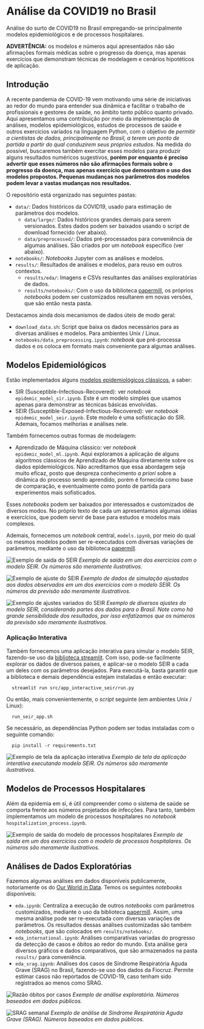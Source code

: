 # Análise da COVID19 no Brasil

Análise do surto de COVID19 no Brasil empregando-se principalmente modelos epidemiológicos e de processos hospitalares.

**ADVERTÊNCIA:** os modelos e números aqui apresentados não são afirmações formais médicas sobre o progresso da doença, mas apenas exercícios que demonstram técnicas de modelagem e cenários hipotéticos de aplicação.

## Introdução

A recente pandemia de COVID-19 vem motivando uma série de iniciativas ao redor do mundo para entender sua dinâmica e facilitar o trabalho de profissionais e gestores de saúde, no âmbito tanto público quanto privado. Aqui apresentamos uma contribuição por meio da implementação de análises, modelos epidemiológicos, estudos de processos de saúde e outros exercícios variados na linguagem Python, com o objetivo de *permitir a cientistas de dados, principalmente no Brasil, a terem um ponto de partida a partir do qual conduzirem seus próprios estudos*. Na medida do possível, buscaremos também exercitar esses modelos para produzir alguns resultados numéricos sugestivos, **porém por enquanto é preciso advertir que esses números não são afirmações formais sobre o progresso da doença, mas apenas exercício que demosntram o uso dos modelos propostos. Pequenas mudanças nos parâmetros dos modelos podem levar a vastas mudanças nos resultados.**

O repositório está organizado nas seguintes pastas:

  - `data/`: Dados históricos da COVID19, usado para estimação de parâmetros dos modelos.
    - `data/large/`: Dados históricos grandes demais para serem versionados. Estes dados podem ser baixados usando o script de download fornecido (ver abaixo).
    - `data/preprocessed/`: Dados pré-processados para conveniência de algumas análises. São criados por um *notebook* específico (ver abaixo).
  - `notebooks/`: *Notebooks* Jupyter com as análises e modelos.
  - `results/`: Resultados de análises e modelos, para reuso em outros contextos.
    - `results/eda/`: Imagens e CSVs resultantes das análises exploratórias de dados.
    - `results/notebooks/`: Com o uso da biblioteca [papermill](https://papermill.readthedocs.io/en/latest/index.html), os próprios *notebooks* podem ser customizados resultarem em novas versões, que são então nesta pasta.

Destacamos ainda dois mecanismos de dados úteis de modo geral:

  - `download_data.sh`: Script que baixa os dados necessários para as diversas análises e modelos. Para ambientes Unix / Linux.
  - `notebooks/data_preprocessing.ipynb`: *notebook* que pré-processa dados e os coloca em formato mais conveniente para algumas análises. 
  

## Modelos Epidemiológicos

Estão implementados alguns [modelos epidemiológicos clássicos](https://en.wikipedia.org/wiki/Compartmental_models_in_epidemiology), a saber:

  - SIR (Susceptible-Infectious-Recovered): ver *notebook* `epidemic_model_sir.ipynb`. Este é um modelo simples que usamos apenas para demonstrar as técnicas básicas envolvidas.
  - SEIR (Susceptible-Exposed-Infectious-Recovered): ver *notebook* `epidemic_model_seir.ipynb`. Este modelo é uma sofisticação do SIR. Ademais, focamos melhorias e análises nele.

Também fornecemos outras formas de modelagem:

  - Aprendizado de Máquina clássico: ver *notebook* `epidemic_model_ml.ipynb`. Aqui exploramos a aplicação de alguns algoritmos clássicos de Aprendizado de Máquina diretamente sobre os dados epidemiológicos. Não acreditamos que essa abordagem seja muito eficaz, posto que despreza conhecimento *a priori* sobre a dinâmica do processo sendo aprendido, porém é fornecida como base de comparação, e eventualmente como ponto de partida para experimentos mais sofisticados.

Esses *notebooks* podem ser baixados por interessados e customizados de diversos modos. No próprio texto de cada um apresentamos algumas idéias e exercícios, que podem servir de base para estudos e modelos mais complexos.

Ademais, fornecemos um *notebook*  central, `models.ipynb`, por meio do qual os mesmos modelos podem ser re-executados com diversas variações de parâmetros, mediante o uso da biblioteca [papermill](https://papermill.readthedocs.io/en/latest/index.html).


![Exemplo de saida do SEIR](https://raw.githubusercontent.com/funcional-health-analytics/covid19-analytics/master/seir_output_example.png)
*Exemplo de saída em um dos exercícios com o modelo SEIR. Os números são meramente ilustrativos.*

![Exemplo de ajuste do SEIR](https://raw.githubusercontent.com/funcional-health-analytics/covid19-analytics/master/seir_fit_example.png)
*Exemplo de dados de simulação ajustados aos dados observados em um dos exercícios com o modelo SEIR. Os números da previsão são meramente ilustrativos.*

![Exemplo de ajustes variados do SEIR](https://raw.githubusercontent.com/funcional-health-analytics/covid19-analytics/master/seir_multiple_fit_example.png)
*Exemplo de diversos ajustes do modelo SEIR, considerando partes dos dados para o Brasil. Note como há grande sensibilidade dos resultados, por isso enfatizamos que os números da previsão são meramente ilustrativos.*

### Aplicação Interativa

Também fornecemos uma aplicação interativa para simular o modelo SEIR, fazendo-se uso da [biblioteca streamlit](https://www.streamlit.io/). Com isso, pode-se facilmente explorar os dados de diversos países, e aplicar-se o modelo SEIR a cada um deles com os parâmetros desejados. Para executá-la, basta garantir que a biblioteca e demais dependência estejam instaladas e então executar:

```
  streamlit run src/app_interactive_seir/run.py
```

Ou então, mais convenientemente, o *script* seguinte (em ambientes Unix / Linux):


```
  run_seir_app.sh
```

Se necessário, as dependências Python podem ser todas instaladas com o seguinte comando:


```
  pip install -r requirements.txt
```

![Exemplo de tela da aplicação interativa](https://raw.githubusercontent.com/funcional-health-analytics/covid19-analytics/master/interactive_app_example.png)
*Exemplo de tela da aplicação interativa executando modelo SEIR. Os números são meramente ilustrativos.*

## Modelos de Processos Hospitalares

Além da epidemia em si, é útil compreender como o sistema de saúde se comporta frente aos números projetados de infecções. Para tanto, também implementamos um modelo de processos hospitalares no *notebook* `hospitalization_process.ipynb`.


![Exemplo de saida do modelo de processos hospitalares](https://raw.githubusercontent.com/funcional-health-analytics/covid19-analytics/master/hospitalization_process_example.png)
*Exemplo de saída em um dos exercícios com o modelo de processos hospitalares. Os números são meramente ilustrativos.*

## Análises de Dados Exploratórias

Fazemos algumas análises em dados disponíveis publicamente, notoriamente os do [Our World in Data](https://ourworldindata.org/coronavirus-source-data ). Temos os seguintes *notebooks* disponíveis:

  - `eda.ipynb`: Centraliza a execução de outros *notebooks* com parâmetros customizados, mediante o uso da biblioteca [papermill](https://papermill.readthedocs.io/en/latest/index.html). Assim, uma mesma análise pode ser re-executada com diversas variações de parâmetros. Os resultados dessas análises customizadas são também *notebooks*, que são colocados em `results/notebooks/`.
  - `eda_international.ipynb`: Análises comparativas variadas do progresso da detecção de casos e óbitos ao redor do mundo. Esta análise gera diversos gráficos e dados comparativos, que são armazenados na pasta `results/` para conveniência.
  - `eda_srag.ipynb`: Análises dos casos de Síndrome Respiratória Aguda Grave (SRAG) no Brasil, fazendo-se uso dos dados da Fiocruz. Permite estimar casos não reportados de COVID-19, caso tenham sido registrados ao menos como SRAG.
 
![Razão óbitos por casos](https://raw.githubusercontent.com/funcional-health-analytics/covid19-analytics/master/results/eda/eda_deaths_per_7-shifted_cases_ratio_ordered_by_total_cases_zoom.png)
*Exemplo de análise exploratória. Números baseados em dados públicos.*

![SRAG semanal](https://raw.githubusercontent.com/funcional-health-analytics/covid19-analytics/master/srag_example.png)
*Exemplo de análise de Síndrome Respiratória Aguda Grave (SRAG). Números baseados em dados públicos.*